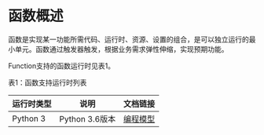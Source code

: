# 函数概述

函数是实现某一功能所需代码、运行时、资源、设置的组合，是可以独立运行的最小单元。函数通过触发器触发，根据业务需求弹性伸缩，实现预期功能。

 
Function支持的函数运行时见表1。

表1：函数支持运行时列表

| 运行时类型 | 说明           | 文档链接 |
| ---------- | -------------- | -------- |
| Python 3   | Python 3.6版本 | [编程模型](programming-model/basic-concept.md) |  
